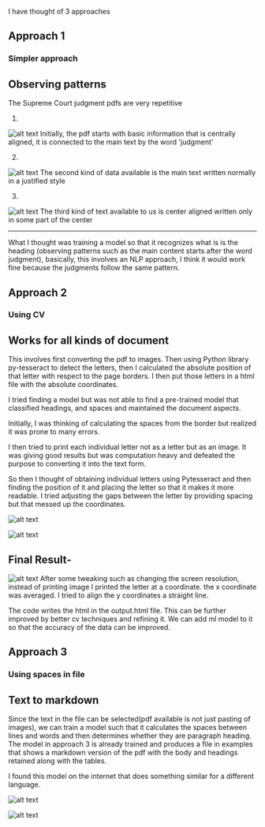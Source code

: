 
I have thought of 3 approaches 

## Approach 1
### Simpler approach
## Observing patterns

The Supreme Court judgment pdfs are very repetitive

1)
![alt text](https://i.ibb.co/7C5wKJH/1.jpg)
Initially, the pdf starts with basic information that is centrally aligned, it is connected to the main text by the word 'judgment' 

2)
![alt text](https://i.ibb.co/ThDn8dm/2.jpg)
The second kind of data available is the main text written normally in a justified style

3)
![alt text](https://i.ibb.co/cY1bZtH/3.jpg)
The third kind of text available to us is center aligned written only in some part of the center

---
What I thought was training a model so that it recognizes what is is the heading (observing patterns such as the main content starts after the word judgment), basically, this involves an NLP approach, I think it would work fine because the judgments follow the same pattern.


## Approach 2
### Using CV
## Works for all kinds of document

This involves first converting the pdf to images.
Then using Python library py-tesseract to detect the letters, then I calculated the absolute position of that letter with respect to the page borders. I then put those letters in a html file with the absolute coordinates.

I tried finding a model but was not able to find a pre-trained model that classified headings, and spaces and maintained the document aspects.

Initially, I was thinking of calculating the spaces from the border but realized it was prone to many errors. 

I then tried to print each individual letter not as a letter but as an image. It was giving good results but was computation heavy and defeated the purpose to converting it into the text form.

So then I thought of obtaining individual letters using Pytesseract and then finding the position of it and placing the letter so that it makes it more readable.
I tried adjusting the gaps between the letter by providing spacing but that messed up the coordinates.


![alt text](https://i.postimg.cc/Pr67Wnfw/12.jpg)

![alt text](https://i.postimg.cc/Y2dRVfcc/13.jpg)

## Final Result-

![alt text](https://i.postimg.cc/VLTRsfLD/14.jpg)
After some tweaking such as changing the screen resolution, instead of printing image I printed the letter at a coordinate. the x coordinate was averaged. I tried to align the y coordinates a straight line.

The code writes the html in the output.html file.
This can be further improved by better cv techniques and refining it. We can add ml model to it so that the accuracy of the data can be improved.

## Approach 3
### Using spaces in file
## Text to markdown

Since the text in the file can be selected(pdf available is not just pasting of images), we can train a model such that it calculates the spaces between lines and words and then determines whether they are paragraph heading. 
The model in approach 3 is already trained and produces a file in examples that shows a markdown version of the pdf with the body and headings retained along with the tables.

I found this model on the internet that does something similar for a different language.


![alt text](https://i.postimg.cc/qRmFjcJL/4.jpg)

![alt text](https://i.postimg.cc/jSzkGYqC/5.jpg)
